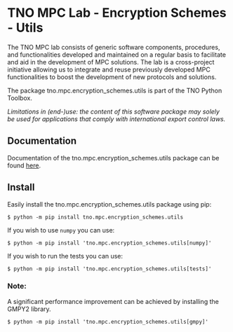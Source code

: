 # TNO MPC Lab - Encryption Schemes - Utils

The TNO MPC lab consists of generic software components, procedures, and functionalities developed and maintained on a regular basis to facilitate and aid in the development of MPC solutions. The lab is a cross-project initiative allowing us to integrate and reuse previously developed MPC functionalities to boost the development of new protocols and solutions.

The package tno.mpc.encryption_schemes.utils is part of the TNO Python Toolbox.

*Limitations in (end-)use: the content of this software package may solely be used for applications that comply with international export control laws.*

## Documentation

Documentation of the tno.mpc.encryption_schemes.utils package can be found [here](https://docs.mpc.tno.nl/encryption_schemes/utils/0.7.0).

## Install

Easily install the tno.mpc.encryption_schemes.utils package using pip:
```console
$ python -m pip install tno.mpc.encryption_schemes.utils
```

If you wish to use `numpy` you can use:
```console
$ python -m pip install 'tno.mpc.encryption_schemes.utils[numpy]'
```

If you wish to run the tests you can use:
```console
$ python -m pip install 'tno.mpc.encryption_schemes.utils[tests]'
```

### Note:
A significant performance improvement can be achieved by installing the GMPY2 library.
```console
$ python -m pip install 'tno.mpc.encryption_schemes.utils[gmpy]'
```
